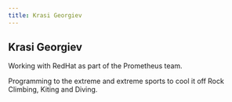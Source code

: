 ```yaml
---
title: Krasi Georgiev
---
```


## Krasi Georgiev

Working with RedHat as part of the Prometheus team.

Programming to the extreme  and extreme sports to cool it off Rock Climbing, Kiting and Diving.
